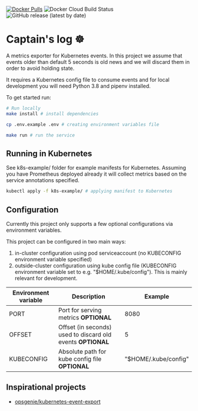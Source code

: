 [![Docker Pulls](https://img.shields.io/docker/pulls/wcarlsen/captains-log.svg)](https://hub.docker.com/r/wcarlsen/captains-log/)
![Docker Cloud Build Status](https://img.shields.io/docker/cloud/build/wcarlsen/captains-log)
![GitHub release (latest by date)](https://img.shields.io/github/v/release/wcarlsen/captains-log)

# Captain's log :wheel_of_dharma:
A metrics exporter for Kubernetes events. In this project we assume that events older than default 5 seconds is old news and we will discard them in order to avoid holding state.

It requires a Kubernetes config file to consume events and for local development you will need Python 3.8 and pipenv installed.

To get started run:

```bash
# Run locally
make install # install dependencies

cp .env.example .env # creating environment variables file

make run # run the service
```

## Running in Kubernetes
See k8s-example/ folder for example manifests for Kubernetes. Assuming you have Prometheus deployed already it will collect metrics based on the service annotations specified.

```bash
kubectl apply -f k8s-example/ # applying manifest to Kubernetes
```

## Configuration
Currently this project only supports a few optional configurations via environment variables.

This project can be configured in two main ways:

1) in-cluster configuration using pod serviceaccount (no KUBECONFIG environment variable specified)
2) outside-cluster configuration using kube config file (KUBECONFIG environment variable set to e.g. "$HOME/.kube/config"). This is mainly relevant for development.

| Environment variable | Description | Example |
|---|---|---|
| PORT | Port for serving metrics **OPTIONAL** | 8080 |
| OFFSET | Offset (in seconds) used to discard old events **OPTIONAL** | 5 |
| KUBECONFIG | Absolute path for kube config file **OPTIONAL** | "$HOME/.kube/config" |

## Inspirational projects
* [opsgenie/kubernetes-event-export](https://github.com/opsgenie/kubernetes-event-exporter)
